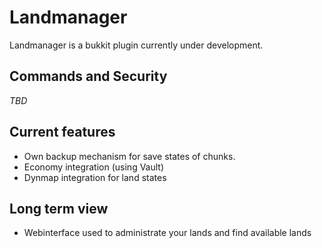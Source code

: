 # Landmanager
Landmanager is a bukkit plugin currently under development.

## Commands and Security
_TBD_

## Current features
* Own backup mechanism for save states of chunks.
* Economy integration (using Vault)
* Dynmap integration for land states

## Long term view
* Webinterface used to administrate your lands and find available lands